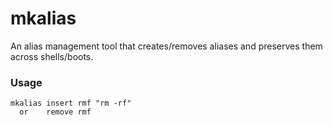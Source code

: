 # mkalias

An alias management tool that creates/removes aliases and preserves them across shells/boots.

### Usage

    mkalias insert rmf "rm -rf"
      or    remove rmf

